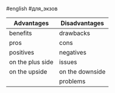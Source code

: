 #english #для_экзов 

| Advantages       | Disadvantages   |
| ---------------- | --------------- |
| benefits         | drawbacks       |
| pros             | cons            |
| positives        | negatives       |
| on the plus side | issues          |
| on the upside    | on the downside |
|                  | problems        |
